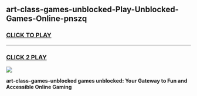 
## art-class-games-unblocked-Play-Unblocked-Games-Online-pnszq
<h3>
<a href="https://premium76.site?title=art-class-games-unblocked&ref=25A">CLICK TO PLAY</a></h3>
<hr>

<h3>
<a href="https://premium76.site?title=art-class-games-unblocked&ref=25A">CLICK 2 PLAY</a>
  
</h3>

<a href="https://premium76.site?title=art-class-games-unblocked&ref=25A"><img src="https://clearcache.store/games.png"></a>


**art-class-games-unblocked games unblocked: Your Gateway to Fun and Accessible Online Gaming**
